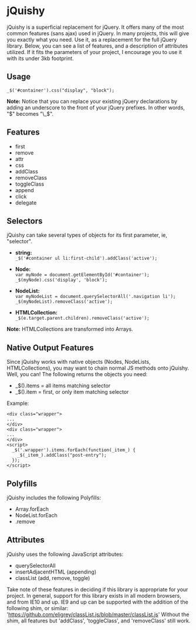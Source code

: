 # jQuishy

jQuishy is a superficial replacement for jQuery.  It offers many of the most common features (sans ajax) used in jQuery. In many projects, this will give you exactly what you need.  Use it, as a replacement for the full jQuery library.  Below, you can see a list of features, and a description of attributes utilized.  If it fits the parameters of your project, I encourage you to use it with its under 3kb footprint.

## Usage

`_$('#container').css("display", "block");`

__Note:__ Notice that you can replace your existing jQuery declarations by adding an underscore to the front of your jQuery prefixes. In other words, "$" becomes "\_$".

## Features

- first
- remove
- attr
- css
- addClass
- removeClass
- toggleClass
- append
- click
- delegate

## Selectors

jQuishy can take several types of objects for its first parameter, ie, "selector".

- __string:__ <br />`_$('#container ul li:first-child').addClass('active');`

- __Node:__ <br />
`var myNode = document.getElementById('#container');` <br />
`_$(myNode).css('display', 'block');`

- __NodeList:__ <br /> `var myNodeList = document.querySelectorAll('.navigation li');` <br />
`_$(myNodeList).removeClass('active');`

- __HTMLCollection:__ <br /> `_$(e.target.parent.children).removeClass('active');`

__Note:__ HTMLCollections are transformed into Arrays.

## Native Output Features

Since jQuishy works with native objects (Nodes, NodeLists, HTMLCollections), you may want to chain normal JS methods onto jQuishy.  Well, you can!  The following returns the objects you need:

- _$().items = all items matching selector
- _$().item = first, or only item matching selector

Example:

```
<div class="wrapper">
...
</div>
<div class="wrapper">
...
</div>
<script>
  _$('.wrapper').items.forEach(function(_item_) {
    _$(_item_).addClass("post-entry");
  });
</script>
```

## Polyfills

jQuishy includes the following Polyfills:

- Array.forEach
- NodeList.forEach
- .remove

## Attributes

jQuishy uses the following JavaScript attributes:

- querySelectorAll
- insertAdjacentHTML (appending)
- classList (add, remove, toggle)

Take note of these features in deciding if this library is appropriate for your project.  In general, support for this library exists in all modern browsers, and from IE10 and up.  IE9 and up can be supported with the addition of the following shim, or similar: 'https://github.com/eligrey/classList.js/blob/master/classList.js'
Without the shim, all features but 'addClass', 'toggleClass', and 'removeClass' still work.
